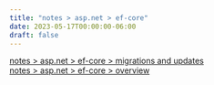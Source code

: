 ```yaml
---
title: "notes > asp.net > ef-core"
date: 2023-05-17T00:00:00-06:00
draft: false
---
```


[notes > asp.net > ef-core > migrations and updates](migrations-and-updates.md)  
[notes > asp.net > ef-core > overview](overview.md)  
